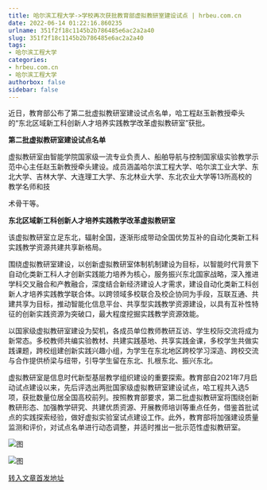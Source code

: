 ```yaml
---
title: 哈尔滨工程大学->学校再次获批教育部虚拟教研室建设试点 | hrbeu.com.cn
date: 2022-06-14 01:22:16.860235
urlname: 351f2f18c1145b2b786485e6ac2a2a40
slug: 351f2f18c1145b2b786485e6ac2a2a40
tags: 
- 哈尔滨工程大学
categories:
- hrbeu.com.cn
- 哈尔滨工程大学
authorbox: false
sidebar: false
---
```

近日，教育部公布了第二批虚拟教研室建设试点名单，哈工程赵玉新教授牵头的“东北区域新工科创新人才培养实践教学改革虚拟教研室”获批。

**第二批虚拟教研室建设试点名单**

虚拟教研室由智能学院国家级一流专业负责人、船舶导航与控制国家级实验教学示范中心主任赵玉新教授牵头建设。成员涵盖哈尔滨工程大学、哈尔滨工业大学、东北大学、吉林大学、大连理工大学、东北林业大学、东北农业大学等13所高校的教学名师和技
<!--more-->
术骨干等。

**东北区域新工科创新人才培养实践教学改革虚拟教研室**

该虚拟教研室立足东北，辐射全国，逐渐形成带动全国优势互补的自动化类新工科实践教学资源共建共享新格局。

围绕虚拟教研室建设，以创新虚拟教研室体制机制建设为目标，以智能时代背景下自动化类新工科人才创新实践能力培养为核心，服务振兴东北国家战略，深入推进学科交叉融合和产教融合，深度结合新经济建设人才需求，建设自动化类新工科创新人才培养实践教学联合体。以跨领域多校联合及校企协同为手段，互联互通、共建共享为目标，推动智能化信息平台、共享型实践教学资源建设，以具有互补性特征的创新实践资源为突破口，最大程度挖掘实践教学资源效能。

以国家级虚拟教研室建设为契机，各成员单位教师教研互访、学生校际交流将成为新常态。多校教师共编实验教材、共建实践基地、共享实践金课，多校学生共做实践课题，跨校组建创新实践兴趣小组，为学生在东北地区跨校学习深造、跨校交流与合作提供桥梁与纽带，引导学生留在东北、扎根东北、振兴东北。

虚拟教研室是信息时代新型基层教学组织建设的重要探索。教育部自2021年7月启动试点建设以来，先后评选出两批国家级虚拟教研室建设试点，哈工程共入选5项，获批数量位居全国高校前列。按照教育部要求，第二批虚拟教研室将围绕创新教研形态、加强教学研究、共建优质资源、开展教师培训等重点任务，借鉴首批试点的实践探索经验，做好虚拟实验室试点建设工作。此外，教育部将加强建设质量监测和评价，对试点名单进行动态调整，并适时推出一批示范性虚拟教研室。

![图](http://gongxue.cn/__local/6/55/44/E223423BDADE43141C315855418_380DCDCD_19BD1.jpg)

![图](http://gongxue.cn/__local/3/8F/D0/0336206CF96E5B18047E9469ADB_E6FEE5D0_4B28.png)

[转入文章首发地址](http://gongxue.cn/info/1141/71773.htm)